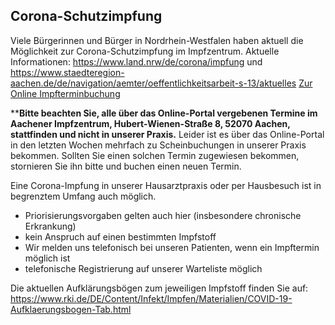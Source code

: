 ## Corona-Schutzimpfung
Viele Bürgerinnen und Bürger in Nordrhein-Westfalen haben aktuell die Möglichkeit zur Corona-Schutzimpfung im Impfzentrum.
Aktuelle Informationen: https://www.land.nrw/de/corona/impfung und https://www.staedteregion-aachen.de/de/navigation/aemter/oeffentlichkeitsarbeit-s-13/aktuelles
[Zur Online Impfterminbuchung](https://termin.corona-impfung.nrw/home)

****Bitte beachten Sie, alle  über das Online-Portal vergebenen Termine im Aachener Impfzentrum,  Hubert-Wienen-Straße 8, 52070 Aachen, stattfinden und nicht in unserer Praxis.** Leider ist es über das Online-Portal in den letzten Wochen mehrfach zu Scheinbuchungen in unserer Praxis bekommen. Sollten Sie einen solchen Termin zugewiesen bekommen, stornieren Sie ihn bitte und buchen einen neuen Termin. 

Eine Corona-Impfung in unserer Hausarztpraxis oder per Hausbesuch ist in begrenztem Umfang auch möglich. 
 - Priorisierungsvorgaben gelten auch hier (insbesondere chronische Erkrankung)
 - kein Anspruch auf einen bestimmten Impfstoff
 - Wir melden uns telefonisch bei unseren Patienten, wenn ein Impftermin möglich ist
 - telefonische Registrierung auf unserer Warteliste möglich

Die aktuellen Aufklärungsbögen zum jeweiligen Impfstoff finden Sie auf: https://www.rki.de/DE/Content/Infekt/Impfen/Materialien/COVID-19-Aufklaerungsbogen-Tab.html
